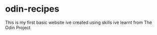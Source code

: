 # odin-recipes
This is my first basic website ive created using skills ive learnt from The Odin Project
